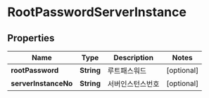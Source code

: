 
# RootPasswordServerInstance

## Properties
Name | Type | Description | Notes
------------ | ------------- | ------------- | -------------
**rootPassword** | **String** | 루트패스워드 |  [optional]
**serverInstanceNo** | **String** | 서버인스턴스번호 |  [optional]



